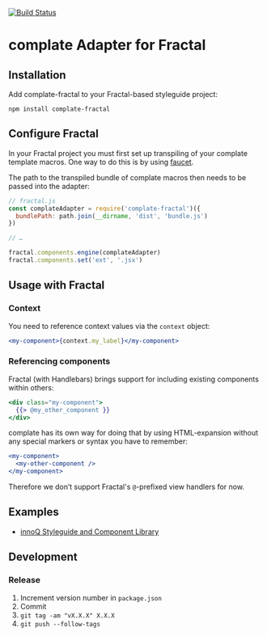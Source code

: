 [![Build Status](https://travis-ci.org/complate/complate-fractal.svg?branch=master)](https://travis-ci.org/complate/complate-fractal)

# complate Adapter for Fractal

## Installation

Add complate-fractal to your Fractal-based styleguide project:

    npm install complate-fractal

## Configure Fractal

In your Fractal project you must first set up transpiling of your complate
template macros. One way to do this is by using [faucet](https://github.com/faucet-pipeline/faucet-pipeline-js).

The path to the transpiled bundle of complate macros then needs to be passed into
the adapter:

```javascript
// fractal.js
const complateAdapter = require('complate-fractal')({
  bundlePath: path.join(__dirname, 'dist', 'bundle.js')
})

// …

fractal.components.engine(complateAdapter)
fractal.components.set('ext', '.jsx')
```

## Usage with Fractal

### Context

You need to reference context values via the `context` object:

```jsx
<my-component>{context.my_label}</my-component>
```

### Referencing components

Fractal (with Handlebars) brings support for including existing components within others:

```handlebars
<div class="my-component">
  {{> @my_other_component }}
</div>
```

complate has its own way for doing that by using HTML-expansion without any
special markers or syntax you have to remember:

```jsx
<my-component>
  <my-other-component />
</my-component>
```

Therefore we don’t support Fractal's `@`-prefixed view handlers for now.

## Examples

- [innoQ Styleguide and Component Library](https://github.com/innoq/innoq-styleguide)

## Development

### Release

1. Increment version number in `package.json`
2. Commit
3. `git tag -am "vX.X.X" X.X.X`
4. `git push --follow-tags`
